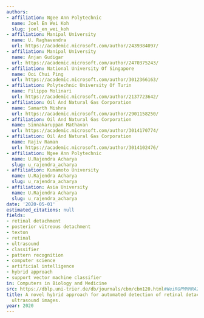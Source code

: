 ```yaml
---
authors:
- affiliation: Ngee Ann Polytechnic
  name: Joel En Wei Koh
  slug: joel_en_wei_koh
- affiliation: Manipal University
  name: U. Raghavendra
  url: https://academic.microsoft.com/author/2439384097/
- affiliation: Manipal University
  name: Anjan Gudigar
  url: https://academic.microsoft.com/author/2470375243/
- affiliation: National University Of Singapore
  name: Ooi Chui Ping
  url: https://academic.microsoft.com/author/3012366163/
- affiliation: Polytechnic University Of Turin
  name: Filippo Molinari
  url: https://academic.microsoft.com/author/2137723642/
- affiliation: Oil And Natural Gas Corporation
  name: Samarth Mishra
  url: https://academic.microsoft.com/author/2901158250/
- affiliation: Oil And Natural Gas Corporation
  name: Sinnakaruppan Mathavan
  url: https://academic.microsoft.com/author/3014170774/
- affiliation: Oil And Natural Gas Corporation
  name: Rajiv Raman
  url: https://academic.microsoft.com/author/3014102476/
- affiliation: Ngee Ann Polytechnic
  name: U.Rajendra Acharya
  slug: u_rajendra_acharya
- affiliation: Kumamoto University
  name: U.Rajendra Acharya
  slug: u_rajendra_acharya
- affiliation: Asia University
  name: U.Rajendra Acharya
  slug: u_rajendra_acharya
date: '2020-05-01'
estimated_citations: null
fields:
- retinal detachment
- posterior vitreous detachment
- texton
- retinal
- ultrasound
- classifier
- pattern recognition
- computer science
- artificial intelligence
- hybrid approach
- support vector machine classifier
in: Computers in Biology and Medicine
src: https://dblp.uni-trier.de/db/journals/cbm/cbm120.html#WeiRGPMMMRA20
title: A novel hybrid approach for automated detection of retinal detachment using
  ultrasound images.
year: 2020
---
```

